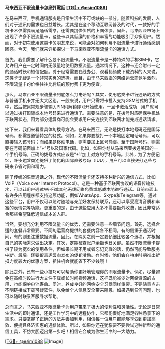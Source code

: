 **马来西亚不限流量卡怎麽打電話 [[TG💪+ @esim1088](https://t.me/s/esim1088)]**

在马来西亚，手机通讯服务是日常生活中不可或缺的一部分。随着科技的发展，人们对于通讯的需求也日益增长。尤其是在这个移动互联网普及的时代，一款好的手机卡不仅需要满足通话需求，还需要提供优质的上网体验。因此，马来西亚市场上出现了许多不限流量卡，这些卡以其低廉的价格和丰富的功能吸引了众多用户。然而，对于初次使用这类卡的朋友来说，可能会对如何利用不限流量卡进行通话感到困惑。今天，我们就来详细探讨一下马来西亚不限流量卡的通话方式。

首先，我们需要了解什么是不限流量卡。不限流量卡是一种特殊的手机SIM卡，它允许用户在一定时间内无限量地使用数据流量。通常情况下，这种卡还会附带一定的通话时长和短信配额。对于经常需要在线办公、观看视频或下载资料的人来说，这类卡无疑是一个非常实惠的选择。而且，由于马来西亚的网络运营商竞争激烈，不限流量卡的价格往往比传统的预付费卡更为便宜。

那么，马来西亚不限流量卡到底怎么打电话呢？其实，使用这类卡进行通话的方式与普通手机卡并无太大区别。一般来说，用户只需将卡插入支持GSM制式的手机中，然后按照常规步骤输入PIN码解锁即可开始使用。一旦卡激活成功，用户就可以通过拨打国际或本地号码来进行通话了。需要注意的是，在拨号时应确保手机处于联网状态，因为部分运营商可能会要求用户先连接到互联网才能完成通话请求。

接下来，我们来看看具体的拨号方法。在马来西亚，无论是拨打本地号码还是国际号码，都需要遵循特定的格式。例如，如果你要拨打一个本地固定电话号码，可以直接输入该号码；而如果是移动电话，则需要加上区号前缀。至于国际号码，则需要在号码前面加上“+”号以及国家代码。比如，如果你想从马来西亚拨通美国的一个手机号码，正确的拨号方式应该是“+1”加上对方的手机号码。此外，为了方便记忆，许多运营商还提供了简化的国际直拨号码（IDD），用户可以直接拨打这些号码来节省时间和精力。

除了传统的语音通话之外，现代的不限流量卡还支持多种新兴的通信方式，比如VoIP（Voice over Internet Protocol）。这是一种基于互联网协议的语音传输技术，可以让用户通过Wi-Fi或其他无线网络免费或低成本地进行通话。目前市面上有许多应用程序都支持这项功能，例如WhatsApp、Skype和Telegram等。通过这些平台，用户不仅可以随时随地与亲朋好友保持联系，还可以享受高清音质和丰富的表情包等功能。更重要的是，由于这些应用大多不需要额外收费，因此非常适合那些希望降低通信成本的人群。

当然，要想充分利用不限流量卡的优势，还需要注意一些细节问题。首先，选择合适的套餐非常重要。不同的运营商提供的套餐内容各不相同，有的侧重于通话时间，有的则更注重数据流量。因此，在购买之前一定要仔细比较各个选项，并根据自己的实际需求做出决定。其次，定期检查账户余额也很关键。虽然不限流量卡提供了较为宽松的使用条件，但如果长期不用或者忘记充值的话，仍然可能导致服务中断。最后，还要留意运营商发布的促销活动。有时候，他们会在特定时期推出折扣力度较大的优惠方案，抓住机会就能省下不少钱哦！

除此之外，还有一些小技巧可以帮助你更好地管理你的不限流量卡。例如，尽量避免在高峰时段进行大文件下载或长时间视频通话，这样既能减少对网络资源的占用，也能保护电池寿命。同时，养成良好的网络安全习惯同样重要。不要随意点击不明链接或下载可疑软件，以免给个人信息安全带来隐患。如果遇到任何问题，也可以随时联系客服寻求帮助。

总而言之，马来西亚不限流量卡为用户带来了极大的便利性和灵活性。无论是日常生活中的即时通讯，还是工作学习中的远程协作，它都能很好地满足各种场景下的需求。只要掌握了正确的方法并善加利用，相信每一位用户都能够享受到更加高效、便捷且经济实惠的通信体验。所以，如果你还在犹豫要不要尝试这种新型的通信工具，不妨大胆迈出第一步吧！相信它会成为你生活中的一大助力。

[[TG💪+ @esim1088](https://t.me/s/esim1088) ![Image](https://i.postimg.cc/4NQfJmqS/Snipaste-2025-05-13-00-14-12.png)]